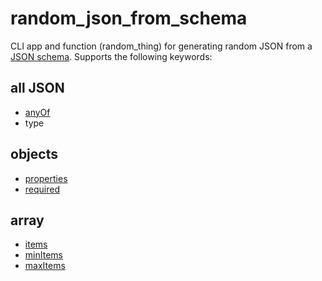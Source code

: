 # random_json_from_schema

CLI app and function (random_thing) for generating random JSON from a [JSON schema](https://json-schema.org/). Supports the following keywords:
## all JSON
* [anyOf](https://json-schema.org/draft/2020-12/json-schema-core.html#name-anyof)
* type
## objects
* [properties](https://json-schema.org/draft/2020-12/json-schema-core.html#name-properties)
* [required](https://json-schema.org/draft/2020-12/json-schema-validation.html#name-required)
## array
* [items](https://json-schema.org/draft/2020-12/json-schema-core.html#name-items)
* [minItems](https://json-schema.org/draft/2020-12/json-schema-validation.html#name-minitems)
* [maxItems](https://json-schema.org/draft/2020-12/json-schema-validation.html#name-maxitems)
